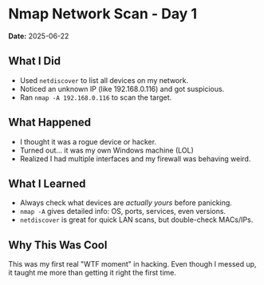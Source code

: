 # Nmap Network Scan - Day 1
**Date:** 2025-06-22

## What I Did
- Used `netdiscover` to list all devices on my network.
- Noticed an unknown IP (like 192.168.0.116) and got suspicious.
- Ran `nmap -A 192.168.0.116` to scan the target.

## What Happened
- I thought it was a rogue device or hacker.
- Turned out... it was my own Windows machine (LOL)
- Realized I had multiple interfaces and my firewall was behaving weird.

## What I Learned
- Always check what devices are *actually yours* before panicking.
- `nmap -A` gives detailed info: OS, ports, services, even versions.
- `netdiscover` is great for quick LAN scans, but double-check MACs/IPs.

## Why This Was Cool
This was my first real "WTF moment" in hacking. Even though I messed up, it taught me more than getting it right the first time.
